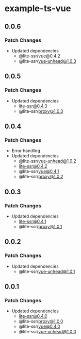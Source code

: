 # example-ts-vue

## 0.0.6

### Patch Changes

- Updated dependencies
  - @lite-ssr/vue@0.4.2
  - @lite-ssr/vue-unhead@1.0.3

## 0.0.5

### Patch Changes

- Updated dependencies
  - lite-ssr@0.4.3
  - @lite-ssr/proxy@1.0.3

## 0.0.4

### Patch Changes

- Error handling
- Updated dependencies
  - @lite-ssr/vue-unhead@1.0.2
  - lite-ssr@0.4.2
  - @lite-ssr/vue@0.4.1
  - @lite-ssr/proxy@1.0.2

## 0.0.3

### Patch Changes

- Updated dependencies
  - lite-ssr@0.4.1
  - @lite-ssr/proxy@1.0.1

## 0.0.2

### Patch Changes

- Updated dependencies
  - @lite-ssr/vue-unhead@1.0.1

## 0.0.1

### Patch Changes

- Updated dependencies
  - lite-ssr@0.4.0
  - @lite-ssr/proxy@1.0.0
  - @lite-ssr/vue@0.4.0
  - @lite-ssr/vue-unhead@1.0.0
